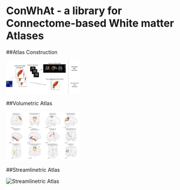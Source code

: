 # ConWhAt - a library for Connectome-based White matter Atlases

##Atlas Construction

<img src="ConWhAt/doc/atlas_construction_fig.png" alt="Atlas Construction Process" style="width: 200px;"/>

##Volumetric Atlas

<img src="ConWhAt/doc/volumetric_atlas_examples.png" alt="Volumetric Atlas" style="width: 200px;"/>

##Streamlinetric Atlas

<img src="ConWhAt/doc/streamlinetric_atlas_construction_fig.png" alt="Streamlinetric Atlas" style="width: 200px;"/>



